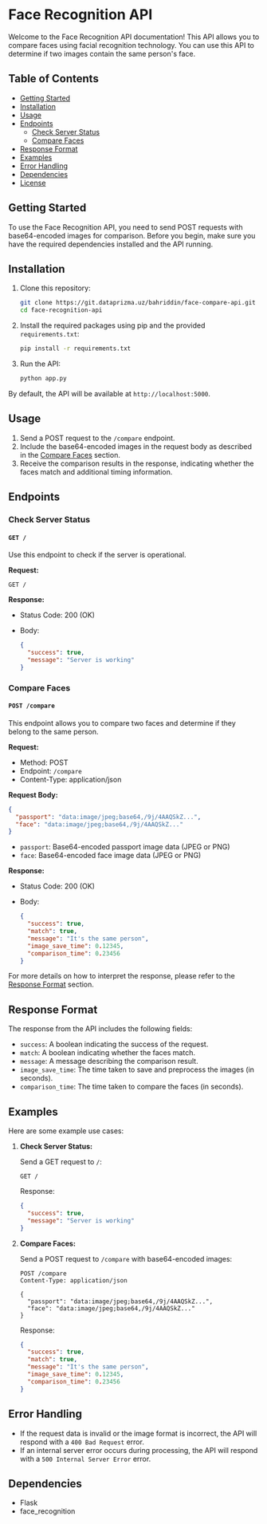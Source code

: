 # Face Recognition API

Welcome to the Face Recognition API documentation! This API allows you to compare faces using facial recognition technology. You can use this API to determine if two images contain the same person's face.

## Table of Contents

- [Getting Started](#getting-started)
- [Installation](#installation)
- [Usage](#usage)
- [Endpoints](#endpoints)
  - [Check Server Status](#check-server-status)
  - [Compare Faces](#compare-faces)
- [Response Format](#response-format)
- [Examples](#examples)
- [Error Handling](#error-handling)
- [Dependencies](#dependencies)
- [License](#license)

## Getting Started

To use the Face Recognition API, you need to send POST requests with base64-encoded images for comparison. Before you begin, make sure you have the required dependencies installed and the API running.

## Installation

1. Clone this repository:

   ```bash
   git clone https://git.dataprizma.uz/bahriddin/face-compare-api.git
   cd face-recognition-api
   ```

2. Install the required packages using pip and the provided `requirements.txt`:

   ```bash
   pip install -r requirements.txt
   ```

3. Run the API:

   ```bash
   python app.py
   ```

By default, the API will be available at `http://localhost:5000`.

## Usage

1. Send a POST request to the `/compare` endpoint.
2. Include the base64-encoded images in the request body as described in the [Compare Faces](#compare-faces) section.
3. Receive the comparison results in the response, indicating whether the faces match and additional timing information.

## Endpoints

### Check Server Status

#### `GET /`

Use this endpoint to check if the server is operational.

**Request:**

```http
GET /
```

**Response:**

- Status Code: 200 (OK)
- Body:

  ```json
  {
    "success": true,
    "message": "Server is working"
  }
  ```

### Compare Faces

#### `POST /compare`

This endpoint allows you to compare two faces and determine if they belong to the same person.

**Request:**

- Method: POST
- Endpoint: `/compare`
- Content-Type: application/json

**Request Body:**

```json
{
  "passport": "data:image/jpeg;base64,/9j/4AAQSkZ...",
  "face": "data:image/jpeg;base64,/9j/4AAQSkZ..."
}
```

- `passport`: Base64-encoded passport image data (JPEG or PNG)
- `face`: Base64-encoded face image data (JPEG or PNG)

**Response:**

- Status Code: 200 (OK)
- Body:

  ```json
  {
    "success": true,
    "match": true,
    "message": "It's the same person",
    "image_save_time": 0.12345,
    "comparison_time": 0.23456
  }
  ```

For more details on how to interpret the response, please refer to the [Response Format](#response-format) section.

## Response Format

The response from the API includes the following fields:

- `success`: A boolean indicating the success of the request.
- `match`: A boolean indicating whether the faces match.
- `message`: A message describing the comparison result.
- `image_save_time`: The time taken to save and preprocess the images (in seconds).
- `comparison_time`: The time taken to compare the faces (in seconds).

## Examples

Here are some example use cases:

1. **Check Server Status:**

   Send a GET request to `/`:

   ```http
   GET /
   ```

   Response:

   ```json
   {
     "success": true,
     "message": "Server is working"
   }
   ```

2. **Compare Faces:**

   Send a POST request to `/compare` with base64-encoded images:

   ```http
   POST /compare
   Content-Type: application/json

   {
     "passport": "data:image/jpeg;base64,/9j/4AAQSkZ...",
     "face": "data:image/jpeg;base64,/9j/4AAQSkZ..."
   }
   ```

   Response:

   ```json
   {
     "success": true,
     "match": true,
     "message": "It's the same person",
     "image_save_time": 0.12345,
     "comparison_time": 0.23456
   }
   ```

## Error Handling

- If the request data is invalid or the image format is incorrect, the API will respond with a `400 Bad Request` error.
- If an internal server error occurs during processing, the API will respond with a `500 Internal Server Error` error.

## Dependencies

- Flask
- face_recognition
